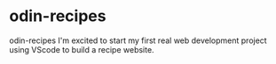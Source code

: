 # odin-recipes

odin-recipes
I'm excited  to start my first real web development project using VScode to build a recipe website.
